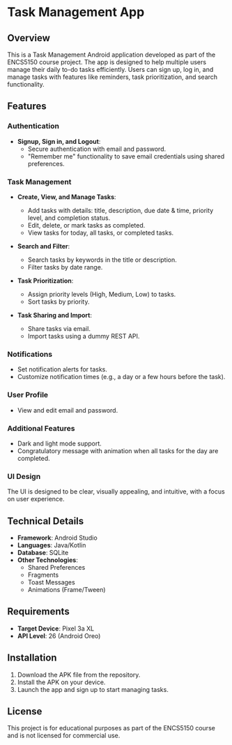 # Task Management App

## Overview

This is a Task Management Android application developed as part of the ENCS5150 course project. The app is designed to help multiple users manage their daily to-do tasks efficiently. Users can sign up, log in, and manage tasks with features like reminders, task prioritization, and search functionality.

## Features

### Authentication
- **Signup, Sign in, and Logout**:
  - Secure authentication with email and password.
  - "Remember me" functionality to save email credentials using shared preferences.

### Task Management
- **Create, View, and Manage Tasks**:
  - Add tasks with details: title, description, due date & time, priority level, and completion status.
  - Edit, delete, or mark tasks as completed.
  - View tasks for today, all tasks, or completed tasks.

- **Search and Filter**:
  - Search tasks by keywords in the title or description.
  - Filter tasks by date range.

- **Task Prioritization**:
  - Assign priority levels (High, Medium, Low) to tasks.
  - Sort tasks by priority.

- **Task Sharing and Import**:
  - Share tasks via email.
  - Import tasks using a dummy REST API.

### Notifications
- Set notification alerts for tasks.
- Customize notification times (e.g., a day or a few hours before the task).

### User Profile
- View and edit email and password.

### Additional Features
- Dark and light mode support.
- Congratulatory message with animation when all tasks for the day are completed.

### UI Design
The UI is designed to be clear, visually appealing, and intuitive, with a focus on user experience.

## Technical Details
- **Framework**: Android Studio
- **Languages**: Java/Kotlin
- **Database**: SQLite
- **Other Technologies**:
  - Shared Preferences
  - Fragments
  - Toast Messages
  - Animations (Frame/Tween)

## Requirements
- **Target Device**: Pixel 3a XL
- **API Level**: 26 (Android Oreo)

## Installation
1. Download the APK file from the repository.
2. Install the APK on your device.
3. Launch the app and sign up to start managing tasks.


## License
This project is for educational purposes as part of the ENCS5150 course and is not licensed for commercial use.
